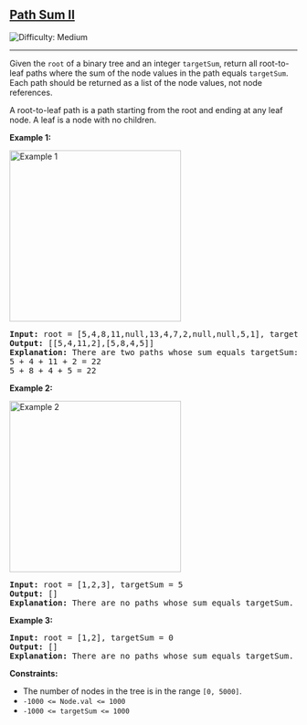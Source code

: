 <h2><a href="https://leetcode.com/problems/path-sum-ii/">Path Sum II</a></h2>
<img src="https://img.shields.io/badge/Difficulty-Medium-yellow" alt="Difficulty: Medium" />
<hr>

<p>Given the <code>root</code> of a binary tree and an integer <code>targetSum</code>, return all root-to-leaf paths where the sum of the node values in the path equals <code>targetSum</code>. Each path should be returned as a list of the node values, not node references.</p>

<p>A root-to-leaf path is a path starting from the root and ending at any leaf node. A leaf is a node with no children.</p>

<p><strong>Example 1:</strong></p>
<img alt="Example 1" src="https://assets.leetcode.com/uploads/2021/01/18/pathsumii1.jpg" style="width:300px; height:auto;" />
<pre>
<strong>Input:</strong> root = [5,4,8,11,null,13,4,7,2,null,null,5,1], targetSum = 22
<strong>Output:</strong> [[5,4,11,2],[5,8,4,5]]
<strong>Explanation:</strong> There are two paths whose sum equals targetSum:
5 + 4 + 11 + 2 = 22
5 + 8 + 4 + 5 = 22
</pre>

<p><strong>Example 2:</strong></p>
<img alt="Example 2" src="https://assets.leetcode.com/uploads/2021/01/18/pathsum2.jpg" style="width:300px; height:auto;" />
<pre>
<strong>Input:</strong> root = [1,2,3], targetSum = 5
<strong>Output:</strong> []
<strong>Explanation:</strong> There are no paths whose sum equals targetSum.
</pre>

<p><strong>Example 3:</strong></p>
<pre>
<strong>Input:</strong> root = [1,2], targetSum = 0
<strong>Output:</strong> []
<strong>Explanation:</strong> There are no paths whose sum equals targetSum.
</pre>

<p><strong>Constraints:</strong></p>
<ul>
  <li>The number of nodes in the tree is in the range <code>[0, 5000]</code>.</li>
  <li><code>-1000 <= Node.val <= 1000</code></li>
  <li><code>-1000 <= targetSum <= 1000</code></li>
</ul>
